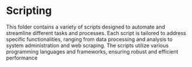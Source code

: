 # Scripting
This folder contains a variety of scripts designed to automate and streamline different tasks and processes. Each script is tailored to address specific functionalities, ranging from data processing and analysis to system administration and web scraping. The scripts utilize various programming languages and frameworks, ensuring robust and efficient performance
